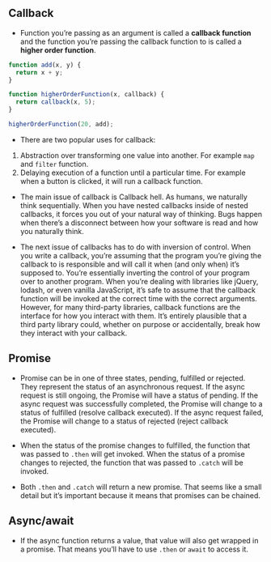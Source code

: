 ## Callback

- Function you’re passing as an argument is called a **callback function** and the function you’re passing the callback function to is called a **higher order function**.

```js
function add(x, y) {
  return x + y;
}

function higherOrderFunction(x, callback) {
  return callback(x, 5);
}

higherOrderFunction(20, add);
```

- There are two popular uses for callback:

1. Abstraction over transforming one value into another. For example `map` and `filter` function.
2. Delaying execution of a function until a particular time. For example when a button is clicked, it will run a callback function.

- The main issue of callback is Callback hell. As humans, we naturally think sequentially. When you have nested callbacks inside of nested callbacks, it forces you out of your natural way of thinking. Bugs happen when there’s a disconnect between how your software is read and how you naturally think.

- The next issue of callbacks has to do with inversion of control. When you write a callback, you’re assuming that the program you’re giving the callback to is responsible and will call it when (and only when) it’s supposed to. You’re essentially inverting the control of your program over to another program. When you’re dealing with libraries like jQuery, lodash, or even vanilla JavaScript, it’s safe to assume that the callback function will be invoked at the correct time with the correct arguments. However, for many third-party libraries, callback functions are the interface for how you interact with them. It’s entirely plausible that a third party library could, whether on purpose or accidentally, break how they interact with your callback.

## Promise

- Promise can be in one of three states, pending, fulfilled or rejected. They represent the status of an asynchronous request. If the async request is still ongoing, the Promise will have a status of pending. If the async request was successfully completed, the Promise will change to a status of fulfilled (resolve callback executed). If the async request failed, the Promise will change to a status of rejected (reject callback executed).

- When the status of the promise changes to fulfilled, the function that was passed to `.then` will get invoked. When the status of a promise changes to rejected, the function that was passed to `.catch` will be invoked.

- Both `.then` and `.catch` will return a new promise. That seems like a small detail but it’s important because it means that promises can be chained.

## Async/await

- If the async function returns a value, that value will also get wrapped in a promise. That means you’ll have to use `.then` or `await` to access it.
